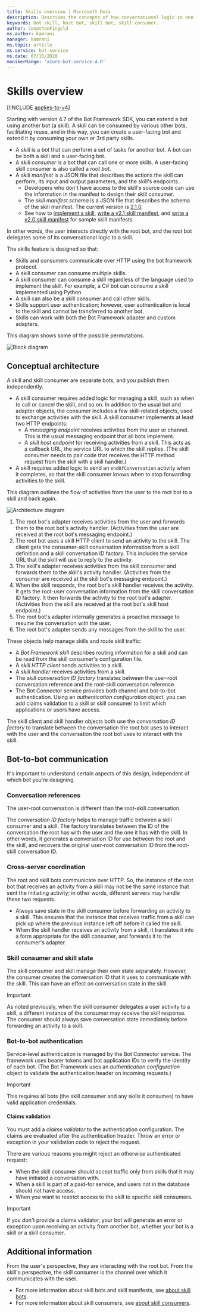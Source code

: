```yaml
---
title: Skills overview | Microsoft Docs
description: Describes the concepts of how conversational logic in one bot can be used by another bot using the Bot Framework SDK.
keywords: bot skill, host bot, skill bot, skill consumer.
author: JonathanFingold
ms.author: kamrani
manager: kamrani
ms.topic: article
ms.service: bot-service
ms.date: 07/15/2020
monikerRange: 'azure-bot-service-4.0'
---
```


# Skills overview

[!INCLUDE [applies-to-v4](../includes/applies-to.md)]

<!-- Value prop: why skills -->
Starting with version 4.7 of the Bot Framework SDK, you can extend a bot using another bot (a skill).
A skill can be consumed by various other bots, facilitating reuse, and in this way, you can create a user-facing bot and extend it by consuming your own or 3rd party skills.

<!-- Terminology -->
- A _skill_ is a bot that can perform a set of tasks for another bot.
  A bot can be both a skill and a user-facing bot.
- A _skill consumer_ is a bot that can call one or more skills.
  A user-facing skill consumer is also called a _root bot_.
- A _skill manifest_ is a JSON file that describes the actions the skill can perform, its input and output parameters, and the skill's endpoints.
  - Developers who don't have access to the skill's source code can use the information in the manifest to design their skill consumer.
  - The _skill manifest schema_ is a JSON file that describes the schema of the skill manifest. The current version is [2.1.0](https://schemas.botframework.com/schemas/skills/v2.1/skill-manifest.json).
  - See how to [implement a skill](./skill-implement-skill.md), [write a v2.1 skill manifest](skills-write-manifest-2-1.md), and [write a v2.0 skill manifest](skills-write-manifest-2-0.md) for sample skill manifests.

In other words, the user interacts directly with the root bot, and the root bot delegates some of its conversational logic to a skill.

<!-- Requirements/contract -->
The skills feature is designed so that:

- Skills and consumers communicate over HTTP using the bot framework protocol.
- A skill consumer can consume multiple skills.
- A skill consumer can consume a skill regardless of the language used to implement the skill. For example, a C# bot can consume a skill implemented using Python.
- A skill can also be a skill consumer and call other skills.
- Skills support user authentication; however, user authentication is local to the skill and cannot be transferred to another bot.
- Skills can work with both the Bot Framework adapter and custom adapters.

This diagram shows some of the possible permutations.

![Block diagram](./media/skills-block-diagram.png)

<!--TBD: - Skills support proactive messaging. -->

## Conceptual architecture

A skill and skill consumer are separate bots, and you publish them independently.

- A skill consumer requires added logic for managing a skill, such as when to call or cancel the skill, and so on. In addition to the usual bot and adapter objects, the consumer includes a few skill-related objects, used to exchange activities with the skill. A skill consumer implements at least two HTTP endpoints:
  - A _messaging endpoint_ receives activities from the user or channel. This is the usual messaging endpoint that all bots implement.
  - A _skill host endpoint_ for receiving activities from a skill. This acts as a callback URL, the service URL to which the skill replies. (The skill consumer needs to pair code that receives the HTTP method request from the skill with a skill handler.)
- A skill requires added logic to send an `endOfConversation` activity when it completes, so that the skill consumer knows when to stop forwarding activities to the skill.

This diagram outlines the flow of activities from the user to the root bot to a skill and back again.

![Architecture diagram](./media/skills-conceptual-architecture.png)

1. The root bot's adapter receives activities from the user and forwards them to the root bot's activity handler.
   (Activities from the user are received at the root bot's messaging endpoint.)
1. The root bot uses a skill HTTP client to send an activity to the skill. The client gets the consumer-skill conversation information from a skill definition and a skill conversation ID factory. This includes the service URL that the skill will use to reply to the activity.
1. The skill's adapter receives activities from the skill consumer and forwards them to the skill's activity handler.
   (Activities from the consumer are received at the skill bot's messaging endpoint.)
1. When the skill responds, the root bot's skill handler receives the activity. It gets the root-user conversation information from the skill conversation ID factory. It then forwards the activity to the root bot's adapter.
   (Activities from the skill are received at the root bot's skill host endpoint.)
1. The root bot's adapter internally generates a proactive message to resume the conversation with the user.
1. The root bot's adapter sends any messages from the skill to the user.

These objects help manage skills and route skill traffic:

- A _Bot Framework skill_ describes routing information for a skill and can be read from the skill consumer's configuration file.
- A _skill HTTP client_ sends activities to a skill.
- A _skill handler_ receives activities from a skill.
- The _skill conversation ID factory_ translates between the user-root conversation reference and the root-skill conversation reference.
- The Bot Connector service provides both channel and bot-to-bot authentication. Using an _authentication configuration_ object, you can add claims validation to a skill or skill consumer to limit which applications or users have access.

The skill client and skill handler objects both use the _conversation ID factory_ to translate between the conversation the root bot uses to interact with the user and the conversation the root bot uses to interact with the skill.

## Bot-to-bot communication

It's important to understand certain aspects of this design, independent of which bot you're designing.

<!--
- infrastructure concerns:
  - stateless, cross-server application (memory management and middleware).
  - authentication, in both directions, plus claims validation.
- implementation concerns:
  - classes, objects, and logic you need to add to your host (and skill).
  - when to start and stop a skill.
  - managing multiple skills.
-->

### Conversation references

The user-root conversation is different than the root-skill conversation.

The _conversation ID factory_ helps to manage traffic between a skill consumer and a skill. The factory translates between the ID of the conversation the root has with the user and the one it has with the skill.
In other words, it generates a conversation ID for use between the root and the skill, and recovers the original user-root conversation ID from the root-skill conversation ID.

<!-- Hopefully, this just gets folded into the SDK and does not need to get described in detail.
- The host needs to save or encode original conversation ID and service URL and create a conversation ID for use between it and the skill.
  - Generated conversation IDs must be usable as a URL path parameter.
  - A modified activity gets the new conversation ID and service URL (of the host, as the host provides a channel interface to the skill).
- Upon receiving an activity from the skill, host needs to decode or recover the original conversation ID and service URL so that the activity can get forwarded back to the user in the original conversation.
-->

### Cross-server coordination
<!-- or, Statelessness in the host -->

The root and skill bots communicate over HTTP.
So, the instance of the root bot that receives an activity from a skill may not be the same instance that sent the initiating activity; in other words, different servers may handle these two requests.

- Always save state in the skill consumer before forwarding an activity to a skill.
  This ensures that the instance that receives traffic from a skill can pick up where the previous instance left off before it called the skill.
- When the skill handler receives an activity from a skill, it translates it into a form appropriate for the skill consumer, and forwards it to the consumer's adapter.

### Skill consumer and skill state

The skill consumer and skill manage their own state separately. However, the consumer creates the conversation ID that it uses to communicate with the skill. This can have an effect on conversation state in the skill.

> [!IMPORTANT]
> As noted previously, when the skill consumer delegates a user activity to a skill, a different instance of the consumer may receive the skill response. The consumer should always save conversation state immediately before forwarding an activity to a skill.

### Bot-to-bot authentication

<!-- TODO Add appropriate info about this new(?) feature to the bot basics article. -->

Service-level authentication is managed by the Bot Connector service. The framework uses bearer tokens and bot application IDs to verify the identity of each bot. (The Bot Framework uses an _authentication configuration_ object to validate the authentication header on incoming requests.)

> [!IMPORTANT]
> This requires all bots (the skill consumer and any skills it consumes) to have valid application credentials.

#### Claims validation

You must add a _claims validator_ to the authentication configuration. The claims are evaluated after the authentication header. Throw an error or exception in your validation code to reject the request.

There are various reasons you might reject an otherwise authenticated request:

- When the skill consumer should accept traffic only from skills that it may have initiated a conversation with.
- When a skill is part of a paid-for service, and users not in the database should not have access.
- When you want to restrict access to the skill to specific skill consumers.

> [!IMPORTANT]
> If you don't provide a claims validator, your bot will generate an error or exception upon receiving an activity from another bot, whether your bot is a skill or a skill consumer.

<!--TODO Need a link for more information about claims and claims-based validation.-->

## Additional information

From the user's perspective, they are interacting with the root bot.
From the skill's perspective, the skill consumer is the channel over which it communicates with the user.

- For more information about skill bots and skill manifests, see [about skill bots](skills-about-skill-bots.md).
- For more information about skill consumers, see [about skill consumers](skills-about-skill-consumers.md).
